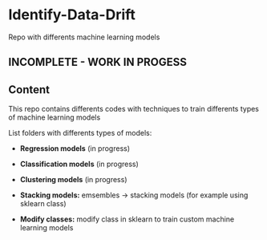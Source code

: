 # Identify-Data-Drift
 Repo with differents machine learning models

## INCOMPLETE - WORK IN PROGESS

## Content
This repo contains differents codes with techniques to train differents  types of machine learning models

List folders with differents types of models:
- **Regression models** (in progress)

- **Classification models** (in progress)

- **Clustering models** (in progress)

- **Stacking models:** emsembles -> stacking models (for example using sklearn class)

- **Modify classes:** modify class in sklearn to train custom machine learning models